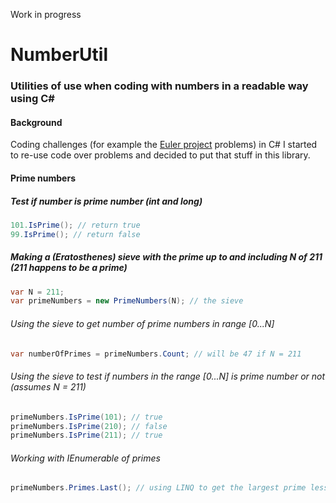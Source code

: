 Work in progress
# NumberUtil
### Utilities of use when coding with numbers in a readable way using C#
#### Background ####
Coding challenges (for example the [Euler project](https://projecteuler.net/) problems) in C# I started to re-use code over problems and decided to put that stuff in this library.

#### Prime numbers
##### Test if number is prime number (int and long)

<!-- T1 -->
```c#
101.IsPrime(); // return true
99.IsPrime(); // return false
```
##### Making a (Eratosthenes) sieve with the prime up to and including N of 211 (211 happens to be a prime)
```c#
var N = 211;
var primeNumbers = new PrimeNumbers(N); // the sieve
````

###### Using the sieve to get number of prime numbers in range [0...N]
<!-- T2 -->
```c#
var numberOfPrimes = primeNumbers.Count; // will be 47 if N = 211
```

###### Using the sieve to test if numbers in the range [0...N] is prime number or not (assumes N = 211)
<!-- T3 -->
```c#
primeNumbers.IsPrime(101); // true
primeNumbers.IsPrime(210); // false
primeNumbers.IsPrime(211); // true
```

###### Working with IEnumerable of primes
<!-- T4 -->
```c#
primeNumbers.Primes.Last(); // using LINQ to get the largest prime less or equal to N.
```

